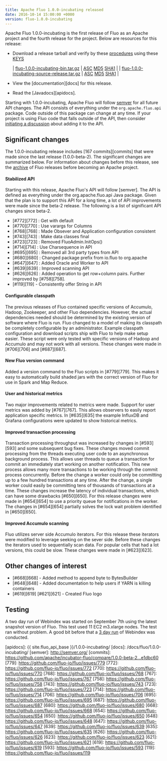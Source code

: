 ```yaml
---
title: Apache Fluo 1.0.0-incubating released
date: 2016-10-14 15:00:00 +0000
version: fluo-1.0.0-incubating
---
```


Apache Fluo 1.0.0-incubating is the first release of Fluo as an Apache project and the fourth
release for the project. Below are resources for this release:

 * Download a release tarball and verify by these [procedures] using these [KEYS]
 
   | [fluo-1.0.0-incubating-bin.tar.gz][bin-release]            | [ASC][bin-asc] [MD5][md5] [SHA1][sha1] |
   | [fluo-1.0.0-incubating-source-release.tar.gz][src-release] | [ASC][src-asc] [MD5][md5] [SHA1][sha1] |
 * View the [documentation][docs] for this release.
 * Read the [Javadocs][apidocs].
 
Starting with 1.0.0-incubating, Apache Fluo will follow [semver](http://semver.org/) for all future API
changes. The API consists of everything under the `org.apache.fluo.api` package. Code outside of this
package can change at any time. If your project is using Fluo code that falls outside of the API,
then consider [initiating a discussion](/getinvolved/) about adding it to the API.

## Significant changes

The 1.0.0-incubating release includes [167 commits][commits] that were made since the last release 
(1.0.0-beta-2).  The significant changes are summarized below. For information about changes
before this release, see the [archive](/pre-asf-release/) of Fluo releases before becoming an Apache
project.

#### Stabilized API 

Starting with this release, Apache Fluo's API will follow [semver].  The API is defined as
everything under the org.apache.fluo.api Java package.  Given that the plan is to support this API
for a long time, a lot of API improvements were made since the beta-2 release.  The following is a
list of significant API changes since beta-2.

 * [#772][772] : Get with default
 * [#770][770] : Use varargs for Columns
 * [#768][768] : Made Obsever and Application configuration consistent
 * [#743][743] : Make data classes final
 * [#723][723] : Removed FluoAdmin.InitOps()
 * [#714][714] : Use Charsequence in API
 * [#695][695] : Removed all 3rd party types from API
 * [#680][680] : Changed package prefix from io.fluo to org.apache
 * [#647][647] : Added Oracle and Worker to API
 * [#639][639] : Improved scanning API
 * [#626][626] : Added operation to get row+column pairs.  Further improved by [#758][758].
 * [#119][119] - Consistently offer String in API

#### Configurable classpath

The previous releases of Fluo contained specific versions of Accumulo, Hadoop, Zookeeper, and other
Fluo dependencies.  However, the actual dependencies needed should be determined by the existing
version of software where Fluo is run.  Fluo changed to a model of making its classpath be
completely configurable by an administrator.  Example classpath configuration and download scripts
ship with Fluo to help make setup easier.  These script were only tested with specific versions of
Hadoop and Accumulo and may not work with all versions.  These changes were made in [#706][706] and
[#687][687]. 

#### New Fluo version command

Added a version command to the Fluo scripts in [#779][779].  This makes it easy to automatically
build shaded jars with the correct version of Fluo for use in Spark and Map Reduce.

#### User and historical metrics

Two major improvements related to metrics were made.  Support for user metrics was added by
[#767][767].  This allows observers to easily report application specific metrics.  In [#635][635]
the example InfluxDB and Grafana configurations were updated to show historical metrics.

#### Improved transaction processing

Transaction processing throughput was increased by changes in [#593][593] and some subsequent bug
fixes.   These changes moved commit processing from the threads executing user code to an
asynchronous background process.  This allows user threads to queue a transaction for commit an
immediately start working on another notification.  This new process allows many more transactions
to be working through the commit process concurrently.  Before the change a worker could only be
committing up to a few hundred transactions at any time.   After the change, a single worker could
easily be committing tens of thousands of transactions at a time.  These changes increase the latency of 
individual transactions, which can have some drawbacks [#650][650].   For this release changes were
made in [#654][654] to use a priority queue for notifications in the worker.  The changes in
[#654][654] partially solves the lock wait problem identified in [#650][650].

#### Improved Accumulo scanning

Fluo utilizes server side Accumulo iterators.  For this release these iterators were modified to
leverage seeking on the sever side.  Before these changes the iterators used to sequentially scan
data.  For popular cells that had a lot versions, this could be slow.  These changes were made in
[#623][623].

## Other changes of interest

* [#668][668] - Added method to append byte to BytesBuilder
* [#648][648] - Added documentation to help users if YARN is killing containers
* [#619][619] [#621][621] - Created Fluo logo

## Testing

A two day run of Webindex was started on September 7th using the latest snapshot version of Fluo.
This test used 11 EC2 m3.xlarge nodes.  The test ran without problem.   A good bit before that a [3
day run](/blog/2016/05/17/webindex-long-run-2/) of Webindex was conducted.

[procedures]: https://www.apache.org/info/verification
[KEYS]: https://www.apache.org/dist/incubator/fluo/KEYS
[bin-release]: https://www.apache.org/dyn/closer.lua/incubator/fluo/fluo/1.0.0-incubating/fluo-1.0.0-incubating-bin.tar.gz
[bin-asc]: https://www.apache.org/dist/incubator/fluo/fluo/1.0.0-incubating/fluo-1.0.0-incubating-bin.tar.gz.asc
[src-release]: https://www.apache.org/dyn/closer.lua/incubator/fluo/fluo/1.0.0-incubating/fluo-1.0.0-incubating-source-release.tar.gz
[src-asc]: https://www.apache.org/dist/incubator/fluo/fluo/1.0.0-incubating/fluo-1.0.0-incubating-source-release.tar.gz.asc
[md5]: https://www.apache.org/dist/incubator/fluo/fluo/1.0.0-incubating/MD5SUM
[sha1]: https://www.apache.org/dist/incubator/fluo/fluo/1.0.0-incubating/SHA1SUM
[apidocs]: {{ site.fluo_api_base }}/1.0.0-incubating/
[docs]: /docs/fluo/1.0.0-incubating/
[semver]: http://semver.org/
[commits]: https://github.com/apache/incubator-fluo/compare/1.0.0-beta-2...e1dbc60
[779]: https://github.com/fluo-io/fluo/issues/779
[772]: https://github.com/fluo-io/fluo/issues/772
[770]: https://github.com/fluo-io/fluo/issues/770
[768]: https://github.com/fluo-io/fluo/issues/768
[767]: https://github.com/fluo-io/fluo/issues/767
[758]: https://github.com/fluo-io/fluo/issues/758
[743]: https://github.com/fluo-io/fluo/issues/743
[723]: https://github.com/fluo-io/fluo/issues/723
[714]: https://github.com/fluo-io/fluo/issues/714
[706]: https://github.com/fluo-io/fluo/issues/706
[695]: https://github.com/fluo-io/fluo/issues/695
[687]: https://github.com/fluo-io/fluo/issues/687
[680]: https://github.com/fluo-io/fluo/issues/680
[668]: https://github.com/fluo-io/fluo/issues/668
[654]: https://github.com/fluo-io/fluo/issues/654
[650]: https://github.com/fluo-io/fluo/issues/650
[648]: https://github.com/fluo-io/fluo/issues/648
[647]: https://github.com/fluo-io/fluo/issues/647
[639]: https://github.com/fluo-io/fluo/issues/639
[635]: https://github.com/fluo-io/fluo/issues/635
[626]: https://github.com/fluo-io/fluo/issues/626
[623]: https://github.com/fluo-io/fluo/issues/623
[621]: https://github.com/fluo-io/fluo/issues/621
[619]: https://github.com/fluo-io/fluo/issues/619
[593]: https://github.com/fluo-io/fluo/issues/593
[119]: https://github.com/fluo-io/fluo/issues/119
